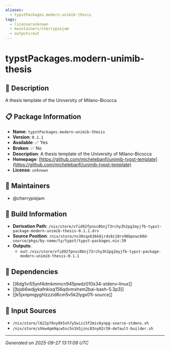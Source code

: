 ```yaml
---
aliases:
  - typstPackages.modern-unimib-thesis
tags:
  - license/unknown
  - maintainers/cherrypiejam
  - outputs/out
---
```


# typstPackages.modern-unimib-thesis

## 📝 Description

A thesis template of the University of Milano-Bicocca

## 📋 Package Information

- **Name**: `typstPackages.modern-unimib-thesis`
- **Version**: `0.1.1`
- **Available**: ✅ Yes
- **Broken**: ✅ No
- **Description**: A thesis template of the University of Milano-Bicocca
- **Homepage**: [https://github.com/michelebanfi/unimib-typst-template](https://github.com/michelebanfi/unimib-typst-template)
- **License**: `unknown`
## 👥 Maintainers

- @cherrypiejam


## 🔧 Build Information

- **Derivation Path**: `/nix/store/vfid92fpnsc0bnj73rchy3h2pg1myjfb-typst-package-modern-unimib-thesis-0.1.1.drv`
- **Source Position**: `/nix/store/ns30sqxb36k8jrds8z18rv96bpnwc60d-source/pkgs/by-name/ty/typst/typst-packages.nix:39`
- **Outputs**:
  - `out`:  `/nix/store/vfid92fpnsc0bnj73rchy3h2pg1myjfb-typst-package-modern-unimib-thesis-0.1.1`

## 🔗 Dependencies

- [[6dg1vi55ynf4dmkmmcn945pwdz010s34-stdenv-linux]]
- [[bjsb6wdjykafnkixq156qdvmxhsm2bai-bash-5.3p3]]
- [[k5jxnpmgyghlzzzid6cm5v5k2lygx01l-source]]

## 📁 Input Sources

- `/nix/store/l622p70vy8k5sh7y5wizi5f2mic6ynpg-source-stdenv.sh`
- `/nix/store/shkw4qm9qcw5sc5n1k5jznc83ny02r39-default-builder.sh`

---
*Generated on 2025-09-27 13:11:09 UTC*
